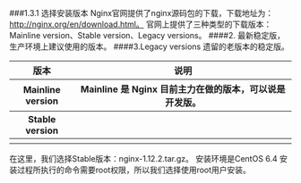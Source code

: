 ###1.3.1 选择安装版本
Nginx官网提供了nginx源码包的下载，下载地址为：http://nginx.org/en/download.html。
官网上提供了三种类型的下载版本：Mainline version、Stable version、Legacy versions。
####2.
最新稳定版，生产环境上建议使用的版本。
####3.Legacy versions
遗留的老版本的稳定版。
<style>
table th:first-of-type {
    width: 100px;
}
</style>
<table>
    <thead>
        <tr>
            <th>版本</th>
            <th>说明</th>
        </tr>
    </thead>
    <tbody>
       <tr>
           <th>Mainline version</th>
           <th>Mainline 是 Nginx 目前主力在做的版本，可以说是开发版。</th>
       </tr>
       <tr>
           <th>Stable version</th>
           <th></th>
       </tr>
       <tr>
           <th></th>
           <th></th>
       </tr>
    </tbody>
</table>
在这里，我们选择Stable版本：nginx-1.12.2.tar.gz。
安装环境是CentOS 6.4 安装过程所执行的命令需要root权限，所以我们选择使用root用户安装。
